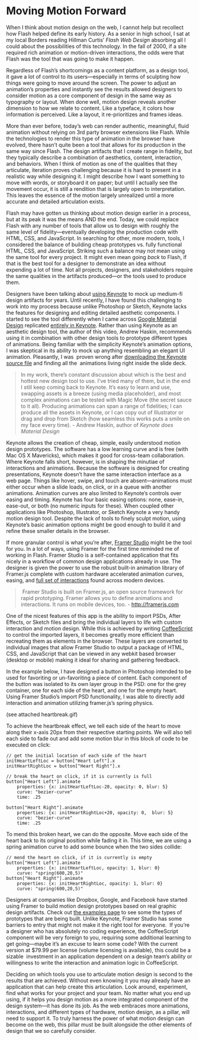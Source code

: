 # Moving Motion Forward

When I think about motion design on the web, I cannot help but recollect how Flash helped define its early history. As a senior in high school, I sat at my local Borders reading Hillman Curtis’ _Flash Web Design_ absorbing all I could about the possibilities of this technology. In the fall of 2000, if a site required rich animation or motion-driven interactions, the odds were that Flash was the tool that was going to make it happen.

Regardless of Flash’s shortcomings as a content platform, as a design tool, it gave a lot of control to its users—especially in terms of sculpting how things were going to move around the screen. The power to adjust an animation’s properties and instantly see the results allowed designers to consider motion as a core component of design in the same way as typography or layout. When done well, motion design reveals another dimension to how we relate to content. Like a typeface, it colors how information is perceived. Like a layout, it re-prioritizes and frames ideas.

More than ever before, today’s web can render authentic, meaningful, fluid animation without relying on 3rd party browser extensions like Flash. While the technologies to render this type of animation in the browser have evolved, there hasn’t quite been a tool that allows for its production in the same way since Flash. The design artifacts that I create range in fidelity, but they typically describe a combination of aesthetics, content, interaction, and behaviors. When I think of motion as one of the qualities that they articulate, iteration proves challenging because it is hard to present in a realistic way while designing it. I might describe how I want something to move with words, or storyboard it on paper; but until I actually see the movement occur, it is still a rendition that is largely open to interpretation. This leaves the essence of the motion largely unrealized until a more accurate and detailed articulation exists.

Flash may have gotten us thinking about motion design earlier in a process, but at its peak it was the means AND the end. Today, we could replace Flash with any number of tools that allow us to design with roughly the same level of fidelity—eventually developing the production code with HTML, CSS, and JavaScript. In searching for other, more modern, tools, I considered the balance of building cheap prototypes vs. fully functional HTML, CSS, and JavaScript. Striking such a balance may not mean using the same tool for every project. It might even mean going  _back_ to Flash, if that is the best tool for a designer to demonstrate an idea without expending a lot of time. Not all projects, designers, and stakeholders require the same qualities in the artifacts produced—or the tools used to produce them.

Designers have been talking about [using Keynote](http://www.edenspiekermann.com/blog/espi-at-work-the-power-of-keynote) to mock up medium-fi design artifacts for years. Until recently, I have found this challenging to work into my process because unlike Photoshop or Sketch, Keynote lacks the features for designing and editing detailed aesthetic components. I started to see the tool differently when I came across [Google Material Design](http://www.google.com/design/spec/material-design/introduction.html) replicated [entirely in Keynote](http://vimeo.com/100377108). Rather than using Keynote as an aesthetic design tool, the author of this video, Andrew Haskin, recommends using it in combination with other design tools to prototype different types of animations. Being familiar with the simplicity Keynote’s animation options, I was skeptical in its ability to mock up anything resembling an elegant UI animation. Pleasantly, I was  proven wrong after [downloading the Keynote source file](https://app.box.com/s/q06fnhk09asgvx94a5gy) and finding all the  animations living right inside the slide deck.

> In my work, there’s constant discussion about which is the best and hottest new design tool to use. I’ve tried many of them, but in the end I still keep coming back to Keynote. It’s easy to learn and use, swapping assets is a breeze (using media placeholder), and most complex animations can be tested with Magic Move (the secret sauce to it all). Producing animations can span a range of fidelities; I can produce all the assets in Keynote, or I can copy out of Illustrator or drag and drop from Sketch (how seamless this works puts a smile on my face every time). - Andrew Haskin, author of _Keynote does Material Design_

Keynote allows the creation of cheap, simple, easily understood motion design prototypes. The software has a low learning curve and is free (with Mac OS X Mavericks), which makes it good for cross-team collaboration. Where Keynote falls short, however, is in shaping the minutiae of interactions and animations. Because the software is designed for creating presentations, Keynote doesn’t have the same interaction interface as a web page. Things like hover, swipe, and touch are absent—animations must either occur when a slide loads, on click, or in a queue with another animations. Animation curves are also limited to Keynote’s controls over easing and timing. Keynote has four basic easing options: none, ease-in, ease-out, or both (no numeric inputs for these).  When coupled other applications like Photoshop, Illustrator, or Sketch Keynote a very handy motion design tool. Despite the lack of tools to finely sculpt motion, using Keynote’s basic animation options might be good enough to build it and refine these smaller details in the browser.

If more granular control is what you’re after, [Framer Studio](http://framerjs.com/) might be the tool for you. In a lot of ways, using Framer for the first time reminded me of working in Flash. Framer Studio is a self-contained application that fits nicely in a workflow of common design applications already in use. The designer is given the power to use the robust built-in animation library of Framer.js complete with custom hardware accelerated animation curves, easing, and [full set of interactions](http://examples.framerjs.com/#event-basics.framer) found across modern devices.

>  Framer Studio is built on Framer.js, an open source framework for rapid prototyping. Framer allows you to define animations and interactions. It runs on mobile devices, too. - http://framerjs.com

One of the nicest features of this app is the ability to import PSDs, After Effects, or Sketch files and bring the individual layers to life with custom interaction and motion design. While this is achieved by writing [CoffeeScript](http://coffeescript.org/) to control the imported layers, it becomes greatly more efficient than recreating them as elements in the browser. These layers are converted to individual images that allow Framer Studio to output a package of  HTML, CSS, and JavaScript that can be viewed in any webkit based browser (desktop or mobile) making it ideal for sharing and gathering feedback.

In the example below, I have designed a button in Photoshop  intended to be used for favoriting or un-favoriting a piece of content. Each component of the button was isolated to its own layer group in the PSD: one for the grey container, one for each side of the heart, and one for the empty heart. Using Framer Studio’s import PSD functionality, I was able to directly add interaction and animation utilizing framer.js’s spring physics.

(see attached heartbreak.gif)

To achieve the heartbreak effect, we tell each side of the heart to move along their x-axis 20px from their respective starting points. We will also tell each side to fade out and add some motion blur in this block of code to be executed on click:

	// get the initial location of each side of the heart
	initHeartLeftLoc = button["Heart Left"].x
	initHeartRightLoc = button["Heart Right"].x

	// break the heart on click, if it is currently is full
	button["Heart Left"].animate
		properties: {x: initHeartLeftLoc-20, opacity: 0, blur: 5}
		curve: "bezier-curve"
		time: .25

	button["Heart Right"].animate
		properties: {x: initHeartRightLoc+20, opacity: 0,  blur: 5}
		curve: "bezier-curve"
		time: .25

To mend this broken heart, we can do the opposite. Move each side of the heart back to its original position while fading it  in.  This time, we are using a spring animation curve to add some bounce when the two sides collide:

	// mend the heart on click, if it is currently is empty
	button["Heart Left"].animate
		properties: {x: initHeartLeftLoc, opacity: 1, blur: 0}
		curve: "spring(600,20,5)"
	button["Heart Right"].animate
		properties: {x: initHeartRightLoc, opacity: 1, blur: 0}
		curve: "spring(600,20,5)"

Designers at companies like Dropbox, Google, and Facebook have started using Framer to build motion design prototypes based on real graphic design artifacts. Check out [the examples page](http://examples.framerjs.com/#carousel-onboarding.framer) to see some the types of prototypes that are being built. Unlike Keynote, Framer Studio has some barriers to entry that might not make it the right tool for everyone.  If you’re a designer who has absolutely no coding experience, the CoffeeScript component will be very foreign to you, requiring some additional learning to get going—maybe it’s an excuse to learn some code? With the current version at $79.99 per license (volume licensing is available), this could be a sizable  investment in an application dependent on a design team’s ability or willingness to write the interaction and animation logic in CoffeeScript. 

Deciding on which tools you use to articulate motion design is second to the results that are achieved. Without even knowing it you may already have an application that can help create this articulation. Look around, experiment, find what works for your project and your team. No matter what you end up using, if it helps you design motion as a more integrated component of the design system—it has done its job. As the web embraces more animations, interactions, and different types of hardware, motion design, as a pillar, will need to support it. To truly harness the power of  what motion design can become on the web, this pillar must be built alongside the other  elements  of design that we so carefully consider.